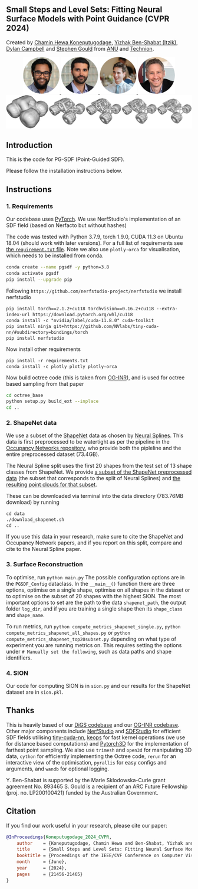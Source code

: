 Small Steps and Level Sets: Fitting Neural Surface Models with Point Guidance (CVPR 2024)
---
Created by [Chamin Hewa Koneputugodage]( https://www.linkedin.com/in/chamin-hewa-koneputugodage-b3ba17148/), [Yizhak Ben-Shabat (Itzik)](http://www.itzikbs.com), [Dylan Campbell](https://sites.google.com/view/djcampbell) and [Stephen Gould](http://users.cecs.anu.edu.au/~sgould/) from [ANU](https://www.anu.edu.au/) and [Technion](https://www.technion.ac.il/).

<!-- __[Project page](https://chumbyte.github.io/OG-INR-Site/)&nbsp;/ [Paper](https://openreview.net/pdf?id=jSuYeWKw2Z)&nbsp;/ [Video](https://www.youtube.com/watch?v=Kh4Qohl2Zr8&ab_channel=anucvml)__ -->

<div align="center">
  <a href="https://www.linkedin.com/in/chamin-hewa-koneputugodage-b3ba17148/" target="blank">
    <img src="assets/ChaminHewa.png" alt="Chamin Hewa Koneputugodage" style="height:100px;">
  </a>
  <a href="https://www.itzikbs.com/" target="blank">
    <img src="assets/YizhakBenShabat.png" alt="Yizhak Ben-Shabat (Itzik)" style="height:100px;">
  </a>
  <a href="https://sites.google.com/view/djcampbell" target="blank">
    <img src="assets/DylanCampbell.png" alt="Dylan Campbell" style="height:100px;">
  </a>
  <a href="https://cecs.anu.edu.au/people/stephen-gould/" target="blank">
    <img src="assets/StephenGould.png" alt="Stephen Gould" style="height:100px;">
  </a>
</div>

<div align="center">
<img src="assets/progression_car_transparent.png" alt="PG-SDF progression" style="width:800px;">
</div>

## Introduction
This is the code for PG-SDF (Point-Guided SDF).

Please follow the installation instructions below.

## Instructions

### 1. Requirements

Our codebase uses [PyTorch](https://pytorch.org/). We use NerfStudio's implementation of an SDF field (based on Nerfacto but without hashes)

The code was tested with Python 3.7.9, torch 1.9.0, CUDA 11.3 on Ubuntu 18.04 (should work with later versions).
For a full list of requirements see [the `requirement.txt` file](requirements.txt). Note we also use `plotly-orca` for visualisation, which needs to be installed from conda.

```sh
conda create --name pgsdf -y python=3.8
conda activate pgsdf
pip install --upgrade pip
```
Following `https://github.com/nerfstudio-project/nerfstudio` we install nerfstudio
```
pip install torch==2.1.2+cu118 torchvision==0.16.2+cu118 --extra-index-url https://download.pytorch.org/whl/cu118
conda install -c "nvidia/label/cuda-11.8.0" cuda-toolkit
pip install ninja git+https://github.com/NVlabs/tiny-cuda-nn/#subdirectory=bindings/torch
pip install nerfstudio
```

Now install other requirements
```
pip install -r requirements.txt
conda install -c plotly plotly plotly-orca
```

Now build octree code (this is taken from [OG-INR](https://chumbyte.github.io/OG-INR-Site/)), and is used for octree based sampling from that paper
```sh
cd octree_base
python setup.py build_ext --inplace
cd ..
```
### 2. ShapeNet data
We use a subset of the [ShapeNet](https://shapenet.org/) data as chosen by [Neural Splines](https://github.com/fwilliams/neural-splines). This data is first preprocessed to be watertight as per the pipeline in the [Occupancy Networks repository](https://github.com/autonomousvision/occupancy_networks), who provide both the pipleline and the entire preprocessed dataset (73.4GB). 

The Neural Spline split uses the first 20 shapes from the test set of 13 shape classes from ShapeNet. We provide [a subset of the ShapeNet preprocessed data](https://drive.google.com/file/d/1h6TFHnza0axOZz5AuRkfyLMx_sFcu_Yf/view?usp=sharing) (the subset that corresponds to the split of Neural Splines) and [the resulting point clouds for that subset](https://drive.google.com/file/d/14CW_a0gS3ARJsIonyqPc5eKT3iVcCWZ0/view?usp=sharing). 

These can be downloaded via terminal into the data directory (783.76MB download) by running 
```
cd data
./download_shapenet.sh
cd ..
```

If you use this data in your research, make sure to cite the ShapeNet and Occupancy Network papers, and if you report on this split, compare and cite to the Neural Spline paper.

### 3. Surface Reconstruction
To optimise, run ```python main.py```
The possible configuration options are in the `PGSDF_Config` dataclass. In the `__main__()` function there are three options, optimise on a single shape, optimise on all shapes in the dataset or to optimise on the subset of 20 shapes with the highest SION. 
The most important options to set are the path to the data `shapenet_path`, the output folder `log_dir`, and if you are training a single shape then its `shape_class` and `shape_name`.

To run metrics, run `python compute_metrics_shapenet_single.py`, `python compute_metrics_shapenet_all_shapes.py` or `python compute_metrics_shapenet_top20subset.py` depending on what type of experiment you are running metrics on. This requires setting the options under `# Manually set the following`, such as data paths and shape identifiers.

### 4. SION
Our code for computing SION is in `sion.py` and our results for the ShapeNet dataset are in `sion.pkl`.

## Thanks

This is heavily based of our [DiGS codebase](https://github.com/Chumbyte/DiGS) and our [OG-INR codebase](https://github.com/Chumbyte/OG-INR). Other major components include [NerfStudio](https://github.com/nerfstudio-project/nerfstudio) and [SDFStudio](https://github.com/autonomousvision/sdfstudio) for efficient SDF fields utilising [tiny-cuda-nn](https://github.com/NVlabs/tiny-cuda-nn), [keops](https://github.com/getkeops/keops) for fast kernel operations (we use for distance based computations) and [Pytorch3D](https://github.com/facebookresearch/pytorch3d) for the implementation of farthest point sampling. We also use `trimesh` and `open3d` for manipulating 3D data, `cython` for efficiently implementing the Octree code, `rerun` for an interactive view of the optimisation, `pyrallis` for easy configs and arguments, and `wandb` for optional logging.

Y. Ben-Shabat is supported by the Marie Sklodowska-Curie grant agreement No. 893465 S. Gould is a recipient of an ARC Future Fellowship (proj. no. LP200100421)
funded by the Australian Government.

## Citation

If you find our work useful in your research, please cite our paper:

```bibtex
@InProceedings{Koneputugodage_2024_CVPR,
    author    = {Koneputugodage, Chamin Hewa and Ben-Shabat, Yizhak and Campbell, Dylan and Gould, Stephen},
    title     = {Small Steps and Level Sets: Fitting Neural Surface Models with Point Guidance},
    booktitle = {Proceedings of the IEEE/CVF Conference on Computer Vision and Pattern Recognition (CVPR)},
    month     = {June},
    year      = {2024},
    pages     = {21456-21465}
}
```

